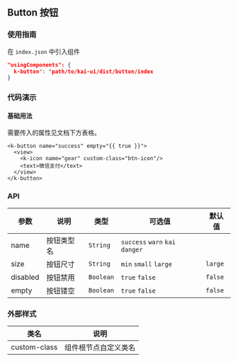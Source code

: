 ## Button 按钮

### 使用指南
在 `index.json` 中引入组件
```json
"usingComponents": {
  k-button": "path/to/kai-ui/dist/button/index
}
```

### 代码演示

#### 基础用法
需要传入的属性见文档下方表格。

```wxml
<k-button name="success" empty="{{ true }}">
  <view>
    <k-icon name="gear" custom-class="btn-icon"/>
    <text>微信支付</text>
  </view>
</k-button>
```

### API

| 参数 | 说明 | 类型 | 可选值 | 默认值 |
|-----------|-----------|-----------|-----------|-------------|
| name | 按钮类型名 | `String` | `success` `warn` `kai` `danger` | ` ` |
| size | 按钮尺寸 | `String` | `min` `small` `large`  | `large` |
| disabled | 按钮禁用 | `Boolean` | `true` `false` | `false` |
| empty | 按钮镂空 | `Boolean` | `true` `false` | `false` |

### 外部样式

| 类名 | 说明 |
|-----------|-----------|
| custom-class | 组件根节点自定义类名 |

